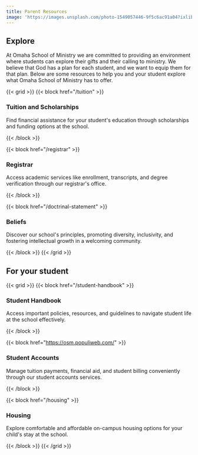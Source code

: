 ```yaml
---
title: Parent Resources
image: 'https://images.unsplash.com/photo-1549057446-9f5c6ac91a04?ixlib=rb-4.0.3&ixid=M3wxMjA3fDB8MHxwaG90by1wYWdlfHx8fGVufDB8fHx8fA%3D%3D&auto=format&fit=crop&w=2668&q=80'
---
```


## Explore

At Omaha School of Ministry we are committed to providing an environment where students can explore their gifts and their calling to ministry. We believe that God has a plan for each student, and we want to equip them for that plan. Below are some resources to help you and your student explore what Omaha School of Ministry has to offer.

{{< grid >}}
{{< block href="/tuition" >}}

### Tuition and Scholarships

Find financial assistance for your student's education through scholarships and funding options at the school.

{{< /block >}}

{{< block href="/registrar" >}}

### Registrar

Access academic services like enrollment, transcripts, and degree verification through our registrar's office.

{{< /block >}}

{{< block href="/doctrinal-statement" >}}

### Beliefs

Discover our school's principles, promoting diversity, inclusivity, and fostering intellectual growth in a welcoming community.

{{< /block >}}
{{< /grid >}}

## For your student

{{< grid >}}
{{< block href="/student-handbook" >}}

### Student Handbook

Access important policies, resources, and guidelines to navigate student life at the school effectively.

{{< /block >}}

{{< block href="https://osm.populiweb.com/" >}}

### Student Accounts

Manage tuition payments, financial aid, and student billing conveniently through our student accounts services.

{{< /block >}}

{{< block href="/housing" >}}

### Housing

Explore comfortable and affordable on-campus housing options for your child's stay at the school.

{{< /block >}}
{{< /grid >}}
